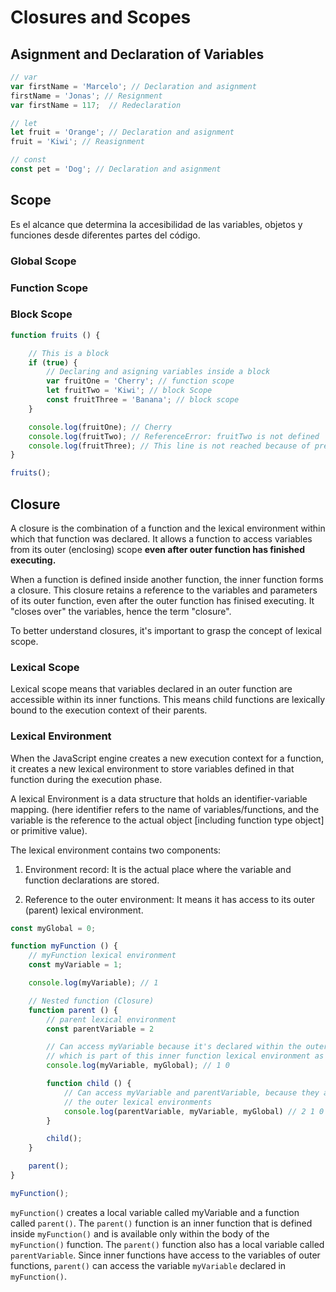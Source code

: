 # Closures and Scopes

## Asignment and Declaration of Variables

```javascript
// var
var firstName = 'Marcelo'; // Declaration and asignment
firstName = 'Jonas'; // Resignment
var firstName = 117;  // Redeclaration

// let
let fruit = 'Orange'; // Declaration and asignment
fruit = 'Kiwi'; // Reasignment

// const
const pet = 'Dog'; // Declaration and asignment
```

## Scope

Es el alcance que determina la accesibilidad de las variables, objetos
y funciones desde diferentes partes del código.

### Global Scope

### Function Scope

### Block Scope

```javascript
function fruits () {

    // This is a block
    if (true) {
        // Declaring and asigning variables inside a block
        var fruitOne = 'Cherry'; // function scope
        let fruitTwo = 'Kiwi'; // block Scope
        const fruitThree = 'Banana'; // block scope
    }

    console.log(fruitOne); // Cherry
    console.log(fruitTwo); // ReferenceError: fruitTwo is not defined
    console.log(fruitThree); // This line is not reached because of previous error
}

fruits();
```

## Closure

A closure is the combination of a function and the lexical environment within
which that function was declared. It allows a function to access variables from
its outer (enclosing) scope **even after outer function has finished executing.**

When a function is defined inside another function, the inner function forms a
closure. This closure retains a reference to the variables and parameters of its
outer function, even after the outer function has finised executing. It "closes
over" the variables, hence the term "closure".

To better understand closures, it's important to grasp the concept of lexical
scope.

### Lexical Scope

Lexical scope means that variables declared in an outer function are
accessible within its inner functions. This means child functions are lexically
bound to the execution context of their parents.

### Lexical Environment

When the JavaScript engine creates a new execution context for a function, it
creates a new lexical environment to store variables defined in that function
during the execution phase.

A lexical Environment is a data structure that holds an identifier-variable
mapping. (here identifier refers to the name of variables/functions, and the
variable is the reference to the actual object [including function type object]
or primitive value).

The lexical environment contains two components:

1. Environment record: It is the actual place where the variable and
    function declarations are stored.

2. Reference to the outer environment: It means it has access to its outer
    (parent) lexical environment.

```javascript
const myGlobal = 0;

function myFunction () {
    // myFunction lexical environment
    const myVariable = 1;

    console.log(myVariable); // 1

    // Nested function (Closure)
    function parent () {
        // parent lexical environment
        const parentVariable = 2

        // Can access myVariable because it's declared within the outer lexical environment
        // which is part of this inner function lexical environment as well
        console.log(myVariable, myGlobal); // 1 0

        function child () {
            // Can access myVariable and parentVariable, because they are declared within
            // the outer lexical environments
            console.log(parentVariable, myVariable, myGlobal) // 2 1 0
        }

        child();
    }

    parent();
}

myFunction();
```

`myFunction()` creates a local variable called myVariable and a function called
`parent()`. The `parent()` function is an inner function that is defined inside
`myFunction()` and is available only within the body of the `myFunction()`
function. The `parent()` function also has a local variable called `parentVariable`.
Since inner functions have access to the variables of outer functions, `parent()`
can access the variable `myVariable` declared in `myFunction()`.
